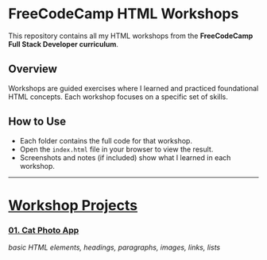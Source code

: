 # FreeCodeCamp HTML Workshops

This repository contains all my HTML workshops from the **FreeCodeCamp Full Stack Developer curriculum**.

## Overview

Workshops are guided exercises where I learned and practiced foundational HTML concepts. Each workshop focuses on a specific set of skills.

## How to Use

- Each folder contains the full code for that workshop.
- Open the `index.html` file in your browser to view the result.
- Screenshots and notes (if included) show what I learned in each workshop.

---

# [Workshop Projects](https://mbalimade-it.github.io/fcc-html-workshops/)

### [01. Cat Photo App](https://mbalimade-it.github.io/fcc-html-workshops/01_cat_photo_app)

_basic HTML elements, headings, paragraphs, images, links, lists_
